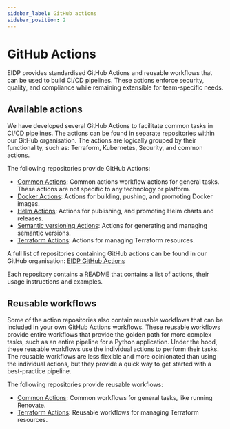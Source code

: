 ```yaml
---
sidebar_label: GitHub actions
sidebar_position: 2
---
```


# GitHub Actions

EIDP provides standardised GitHub Actions and reusable workflows that can be used to build CI/CD pipelines. These actions enforce security, quality, and compliance while remaining extensible for team-specific needs.

## Available actions

We have developed several GitHub Actions to facilitate common tasks in CI/CD pipelines. The actions can be found in separate repositories within our GitHub organisation.
The actions are logically grouped by their functionality, such as: Terraform, Kubernetes, Security, and common actions.

The following repositories provide GitHub Actions:

- [Common Actions](https://github.com/eidp/actions-common): Common actions workflow actions for general tasks. These actions are not specific to any technology or platform.
- [Docker Actions](https://github.com/eidp/actions-docker): Actions for building, pushing, and promoting Docker images.
- [Helm Actions](https://github.com/eidp/actions-helm): Actions for publishing, and promoting Helm charts and releases.
- [Semantic versioning Actions](https://github.com/eidp/actions-semver): Actions for generating and managing semantic versions.
- [Terraform Actions](https://github.com/eidp/actions-terraform): Actions for managing Terraform resources.

A full list of repositories containing GitHub actions can be found in our GitHub organisation: [EIDP GitHub Actions](https://github.com/orgs/eidp/repositories?q=github-actions)

Each repository contains a README that contains a list of actions, their usage instructions and examples.

## Reusable workflows

Some of the action repositories also contain reusable workflows that can be included in your own GitHub Actions workflows.
These reusable workflows provide entire workflows that provide the golden path for more complex tasks, such as an entire pipeline for a Python application.
Under the hood, these reusable workflows use the individual actions to perform their tasks.
The reusable workflows are less flexible and more opinionated than using the individual actions, but they provide a quick way to get started with a best-practice pipeline.

The following repositories provide reusable workflows:

- [Common Actions](https://github.com/eidp/actions-common): Common workflows for general tasks, like running Renovate.
- [Terraform Actions](https://github.com/eidp/actions-terraform): Reusable workflows for managing Terraform resources.
